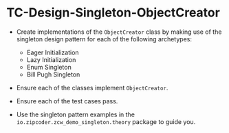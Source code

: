 # TC-Design-Singleton-ObjectCreator

* Create implementations of the `ObjectCreator` class by making use of the singleton design pattern for each of the following archetypes:
  * Eager Initialization
  * Lazy Initialization
  * Enum Singleton
  * Bill Pugh Singleton

* Ensure each of the classes implement `ObjectCreator`.
* Ensure each of the test cases pass.
* Use the singleton pattern examples in the `io.zipcoder.zcw_demo_singleton.theory` package to guide you.
